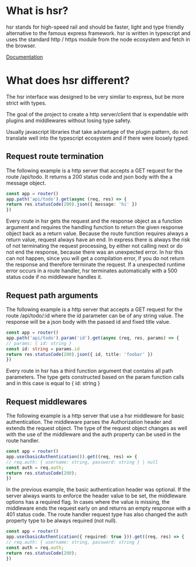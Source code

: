 # What is hsr?
hsr stands for high-speed rail and should be faster, light and type friendly alternative to the famous express framework. hsr is written in typescript and uses the standard http / https module from the node ecosystem and fetch in the browser.

[Documentation](https://app.gitbook.com/@no0dles/s/hsr/)

# What does hsr different?
The hsr interface was designed to be very similar to express, but be more strict with types.

The goal of the project to create a http server/client that is expendable with plugins and middlewares without losing type safety.

Usually javascript libraries that take advantage of the plugin pattern, do not translate well into the typescript ecosystem and if there were loosely typed.

## Request route termination
The following example is a http server that accepts a GET request for the route /api/todo. It returns a 200 status code and json body with the a message object.
```typescript
const app = router()
app.path('api/todo').get(async (req, res) => {
return res.statusCode(200).json({ message: 'hi' })
})
```
Every route in hsr gets the request and the response object as a function argument and requires the handling function to return the given response object back as a return value.
Because the route function requires always a return value, request always have an end. In express there is always the risk of not terminating the request processing, by either not calling next or do not end the response, because there was an unexpected error. In hsr this can not happen, since you will get a compilation error, if you do not return the response and therefore terminate the request. If a unexpected runtime error occurs in a route handler, hsr terminates automatically with a 500 status code if no middleware handles it.

## Request path arguments
The following example is a http server that accepts a GET request for the route /api/todo/:id where the id parameter can be of any string value. The response will be a json body with the passed id and fixed title value.
```typescript
const app = router()
app.path('api/todo').param('id').get(async (req, res, params) => {
// params: { id: string }
const id: string = params.id
return res.statusCode(200).json({ id, title: 'foobar' })
})
```
Every route in hsr has a third function argument that contains all path parameters. The type gets constructed based on the param function calls and in this case is equal to { id: string }

## Request middlewares
The following example is a http server that use a hsr middleware for basic authentication. The middleware parses the Authorization header and extends the request object. The type of the request object changes as well with the use of the middleware and the auth property can be used in the route handler.
```typescript
const app = router()
app.use(basicAuthentication()).get((req, res) => {
// req.auth: { username: string, password: string } | null
const auth = req.auth;
return res.statusCode(200);
})
```
In the previous example, the basic authentication header was optional. If the server always wants to enforce the header value to be set, the middleware options has a required flag. In cases where the value is missing, the middleware ends the request early on and returns an empty response with a 401 status code. The route handler request type has also changed the auth property type to be always required (not null).
```typescript
const app = router()
app.use(basicAuthentication({ required: true })).get((req, res) => {
// req.auth: { username: string, password: string }
const auth = req.auth;
return res.statusCode(200);
})
```
